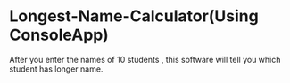 # Longest-Name-Calculator(Using ConsoleApp)
After you enter the names of 10 students , this software will tell you which student has longer name.
